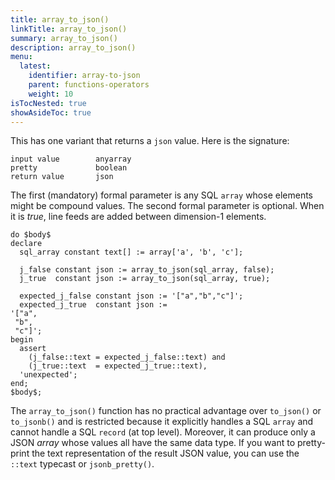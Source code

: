 ```yaml
---
title: array_to_json()
linkTitle: array_to_json()
summary: array_to_json()
description: array_to_json()
menu:
  latest:
    identifier: array-to-json
    parent: functions-operators
    weight: 10
isTocNested: true
showAsideToc: true
---
```


This has one variant that returns a `json` value. Here is the signature:

```
input value        anyarray
pretty             boolean
return value       json
```

The first (mandatory) formal parameter is any SQL `array` whose elements might be compound values. The second formal parameter is optional. When it is _true_, line feeds are added between dimension-1 elements.

```postgresql
do $body$
declare
  sql_array constant text[] := array['a', 'b', 'c'];

  j_false constant json := array_to_json(sql_array, false);
  j_true  constant json := array_to_json(sql_array, true);

  expected_j_false constant json := '["a","b","c"]';
  expected_j_true  constant json := 
'["a",
 "b",
 "c"]';
begin
  assert
    (j_false::text = expected_j_false::text) and
    (j_true::text  = expected_j_true::text),
  'unexpected';
end;
$body$;
```

The `array_to_json()` function has no practical advantage over `to_json()` or `to_jsonb()` and is restricted because it explicitly handles a SQL `array` and cannot handle a SQL `record` (at top level). Moreover, it can produce only a JSON _array_ whose values all have the same data type. If you want to pretty-print the text representation of the result JSON value, you can use the `::text` typecast or `jsonb_pretty()`.
